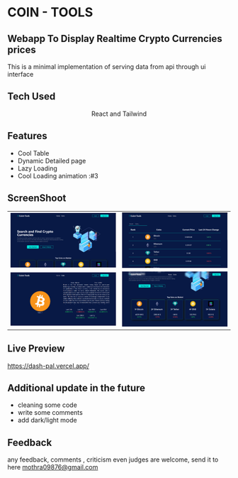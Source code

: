 # COIN - TOOLS 

## Webapp To Display Realtime Crypto Currencies prices

This is a minimal implementation of serving data from api through ui interface 

## Tech Used
<p align="center">React and Tailwind</p>

## Features 
- Cool Table
- Dynamic Detailed page 
- Lazy Loading 
- Cool Loading animation :#3

## ScreenShoot

|                         |                               |
:-------------------------:|:-------------------------:
![Alt text](Screenshot/homePage.png) | ![Alt text](Screenshot/coinPage.png)
![Alt text](Screenshot/DetailedPage.png) | ![Alt text](Screenshot/TopRanked.png)

## Live Preview 
https://dash-pal.vercel.app/

## Additional update in the future
- cleaning some code
- write some comments
- add dark/light mode 

## Feedback
any feedback, comments , criticism even judges are welcome, send it to here mothra09876@gmail.com
